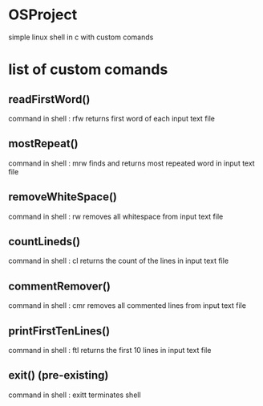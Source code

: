 # OSProject
simple linux shell in c with custom comands

# list of custom comands

## readFirstWord()

command in shell : rfw
returns first word of each input text file

## mostRepeat()

command in shell : mrw
finds and returns most repeated word in input text file

## removeWhiteSpace()

command in shell : rw
removes all whitespace from input text file

## countLineds()

command in shell : cl
returns the count of the lines in input text file

## commentRemover()

command in shell : cmr
removes all commented lines from input text file

## printFirstTenLines() 

command in shell : ftl
returns the first 10 lines in input text file

## exit() (pre-existing)

command in shell : exitt
terminates shell
